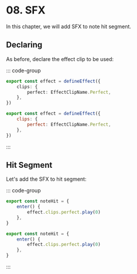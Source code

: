 # 08. SFX

In this chapter, we will add SFX to note hit segment.

## Declaring

As before, declare the effect clip to be used:

::: code-group

```TypeScript
export const effect = defineEffect({
    clips: {
        perfect: EffectClipName.Perfect,
    },
})
```

```JavaScript
export const effect = defineEffect({
    clips: {
        perfect: EffectClipName.Perfect,
    },
})
```

:::

## Hit Segment

Let's add the SFX to hit segment:

::: code-group

```TypeScript
export const noteHit = {
    enter() {
        effect.clips.perfect.play(0)
    },
}
```

```JavaScript
export const noteHit = {
    enter() {
        effect.clips.perfect.play(0)
    },
}
```

:::
